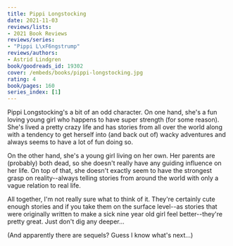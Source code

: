 ```yaml
---
title: Pippi Longstocking
date: 2021-11-03
reviews/lists:
- 2021 Book Reviews
reviews/series:
- "Pippi L\xF6ngstrump"
reviews/authors:
- Astrid Lindgren
book/goodreads_id: 19302
cover: /embeds/books/pippi-longstocking.jpg
rating: 4
book/pages: 160
series_index: [1]
---
```

Pippi Longstocking's a bit of an odd character. On one hand, she's a fun loving young girl who happens to have super strength (for some reason). She's lived a pretty crazy life and has stories from all over the world along with a tendency to get herself into (and back out of) wacky adventures and always seems to have a lot of fun doing so. 

On the other hand, she's a young girl living on her own. Her parents are (probably) both dead, so she doesn't really have any guiding influence on her life. On top of that, she doesn't exactly seem to have the strongest grasp on reality--always telling stories from around the world with only a vague relation to real life. 

All together, I'm not really sure what to think of it. They're certainly cute enough stories and if you take them on the surface level--as stories that were originally written to make a sick nine year old girl feel better--they're pretty great. Just don't dig any deeper...

(And apparently there are sequels? Guess I know what's next...)